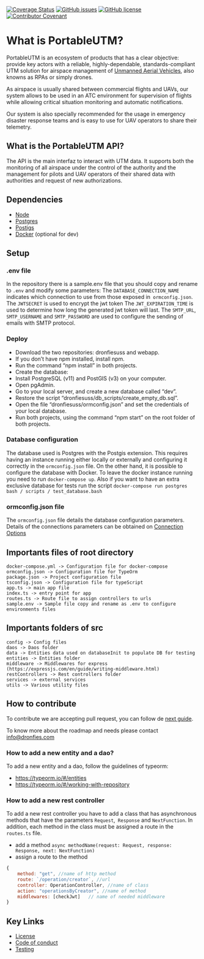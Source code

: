 [![Coverage Status](https://coveralls.io/repos/github/portableutm/dronfiesuss/badge.svg?branch=master)](https://coveralls.io/github/portableutm/dronfiesuss?branch=master)
[![GitHub issues](https://img.shields.io/github/issues/portableutm/dronfiesuss)](https://github.com/portableutm/webapp/issues)
[![GitHub license](https://img.shields.io/github/license/portableutm/dronfiesuss)](https://github.com/portableutm/webapp/license)
[![Contributor Covenant](https://img.shields.io/badge/Contributor%20Covenant-v2.0%20adopted-ff69b4.svg)](code_of_conduct.md) 
 
# What is PortableUTM?
PortableUTM is an ecosystem of products that has a clear objective: provide key actors with a reliable, highly-dependable, standards-compliant UTM solution for airspace management of [Unmanned Aerial Vehicles](https://en.wikipedia.org/wiki/Unmanned_aerial_vehicle), also knowns as RPAs or simply drones. 

As airspace is usually shared between commercial flights and UAVs, our system allows to be used in an ATC environment for supervision of flights while allowing critical situation monitoring and automatic notifications.

Our system is also specially recommended for the usage in emergency disaster response teams and is easy to use for UAV operators to share their telemetry. 

## What is the PortableUTM API?
The API is the main interfaz to interact with UTM data. It supports both the monitoring of all airspace under the control of the authority and the management for pilots and UAV operators of their shared data with authorities and request of new authorizations.

## Dependencies
 * [Node](https://nodejs.org/es/) 
 * [Postgres](https://www.postgresql.org/) 
 * [Postigs](https://postgis.net/)
 * [Docker](https://www.docker.com/) (optional for dev)


## Setup

### .env file
In the repository there is a sample.env file that you should copy and rename to `.env` and modify some parameters:
The `DATABASE_CONNECTION_NAME` indicates which connection to use from those exposed in` ormconfig.json`.
The `JWTSECRET` is used to encrypt the jwt token
The `JWT_EXPIRATION_TIME` is used to determine how long the generated jwt token will last.
The `SMTP_URL`,` SMTP_USERNAME` and `SMTP_PASSWORD` are used to configure the sending of emails with SMTP protocol.

### Deploy
* Download the two repositories: dronfiesuss and webapp.
* If you don’t have npm installed, install npm.
* Run the command “npm install” in both projects.
* Create the database:
* Install PostgreSQL (v11) and PostGIS (v3) on your computer.
* Open pgAdmin.
* Go to your local server, and create a new database called “dev”.
* Restore the script “dronfiesuss/db_scripts/create_empty_db.sql”.
* Open the file “dronfiesuss/ormconfig.json” and set the credentials of your local database.
* Run both projects, using the command “npm start” on the root folder of both projects.


### Database configuration
The database used is Postgres with the Postgis extension. This requires having an instance running either locally or externally and configuring it correctly in the `ormconfig.json` file. On the other hand, it is possible to configure the database with Docker. To leave the docker instance running you need to run `docker-compose up`. Also if you want to have an extra exclusive database for tests run the script `docker-compose run postgres bash / scripts / test_database.bash`


### ormconfig.json file
The `ormconfig.json` file details the database configuration parameters. Details of the connections parameters can be obtained on [Connection Options](https://typeorm.io/#/connection-options/what-is-connectionoptions)


## Importants files of root directory
```
docker-compose.yml -> Configuration file for docker-compose
ormconfig.json -> Configuration file for TypeOrm
package.json -> Project configuration file
tsconfig.json -> Configuration file for typeScript
app.ts -> main app file
index.ts -> entry point for app
routes.ts -> Route file to assign controllers to urls
sample.env -> Sample file copy and rename as .env to configure environments files
```

## Importants folders of src
```
config -> Config files
daos -> Daos folder
data -> Entities data used on databaseInit to populate DB for testing 
entities -> Entities folder
middleware -> Middlewares for express (https://expressjs.com/en/guide/writing-middleware.html)
restControllers -> Rest controllers folder
services -> external services
utils -> Various utility files
```

## How to contribute 
To contribute we are accepting pull request, you can follow de [next guide](https://help.github.com/en/github/collaborating-with-issues-and-pull-requests/creating-a-pull-request).

To know more about the roadmap and needs please contact info@dronfies.com

### How to add a new entity and a dao?
To add a new entity and a dao, follow the guidelines of typeorm:
   * https://typeorm.io/#/entities
   * https://typeorm.io/#/working-with-repository

### How to add a new rest controller
 To add a new rest controller you have to add a class that has asynchronous methods that have the parameters `Request`,` Response` and `NextFunction`. In addition, each method in the class must be assigned a route in the `routes.ts` file.
   * add a method `async methodName(request: Request, response: Response, next: NextFunction)`
   * assign a route to the method

```javascript
{
    method: "get", //name of http method
    route: `/operation/creator`, //url
    controller: OperationController, //name of class 
    action: "operationsByCreator", //name of method 
    middlewares: [checkJwt]   // name of needed middleware
}
```

## Key Links
 * [License](LICENSE)
 * [Code of conduct](code_of_conduct.md) 
 * [Testing](test)
